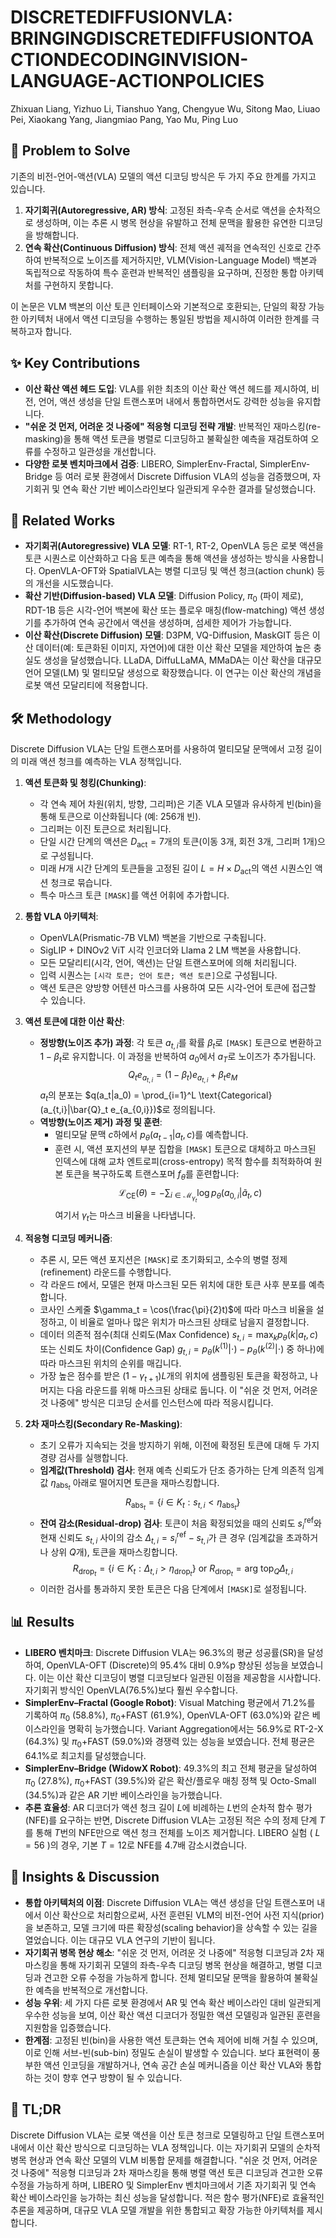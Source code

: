 # DISCRETEDIFFUSIONVLA: BRINGINGDISCRETEDIFFUSIONTOACTIONDECODINGINVISION-LANGUAGE-ACTIONPOLICIES

Zhixuan Liang, Yizhuo Li, Tianshuo Yang, Chengyue Wu, Sitong Mao, Liuao Pei, Xiaokang Yang, Jiangmiao Pang, Yao Mu, Ping Luo

## 🧩 Problem to Solve

기존의 비전-언어-액션(VLA) 모델의 액션 디코딩 방식은 두 가지 주요 한계를 가지고 있습니다.

1. **자기회귀(Autoregressive, AR) 방식**: 고정된 좌측-우측 순서로 액션을 순차적으로 생성하며, 이는 추론 시 병목 현상을 유발하고 전체 문맥을 활용한 유연한 디코딩을 방해합니다.
2. **연속 확산(Continuous Diffusion) 방식**: 전체 액션 궤적을 연속적인 신호로 간주하여 반복적으로 노이즈를 제거하지만, VLM(Vision-Language Model) 백본과 독립적으로 작동하여 특수 훈련과 반복적인 샘플링을 요구하며, 진정한 통합 아키텍처를 구현하지 못합니다.

이 논문은 VLM 백본의 이산 토큰 인터페이스와 기본적으로 호환되는, 단일의 확장 가능한 아키텍처 내에서 액션 디코딩을 수행하는 통일된 방법을 제시하여 이러한 한계를 극복하고자 합니다.

## ✨ Key Contributions

- **이산 확산 액션 헤드 도입**: VLA를 위한 최초의 이산 확산 액션 헤드를 제시하여, 비전, 언어, 액션 생성을 단일 트랜스포머 내에서 통합하면서도 강력한 성능을 유지합니다.
- **"쉬운 것 먼저, 어려운 것 나중에" 적응형 디코딩 전략 개발**: 반복적인 재마스킹(re-masking)을 통해 액션 토큰을 병렬로 디코딩하고 불확실한 예측을 재검토하여 오류를 수정하고 일관성을 개선합니다.
- **다양한 로봇 벤치마크에서 검증**: LIBERO, SimplerEnv-Fractal, SimplerEnv-Bridge 등 여러 로봇 환경에서 Discrete Diffusion VLA의 성능을 검증했으며, 자기회귀 및 연속 확산 기반 베이스라인보다 일관되게 우수한 결과를 달성했습니다.

## 📎 Related Works

- **자기회귀(Autoregressive) VLA 모델**: RT-1, RT-2, OpenVLA 등은 로봇 액션을 토큰 시퀀스로 이산화하고 다음 토큰 예측을 통해 액션을 생성하는 방식을 사용합니다. OpenVLA-OFT와 SpatialVLA는 병렬 디코딩 및 액션 청크(action chunk) 등의 개선을 시도했습니다.
- **확산 기반(Diffusion-based) VLA 모델**: Diffusion Policy, $\pi_0$ (파이 제로), RDT-1B 등은 시각-언어 백본에 확산 또는 플로우 매칭(flow-matching) 액션 생성기를 추가하여 연속 공간에서 액션을 생성하며, 섬세한 제어가 가능합니다.
- **이산 확산(Discrete Diffusion) 모델**: D3PM, VQ-Diffusion, MaskGIT 등은 이산 데이터(예: 토큰화된 이미지, 자연어)에 대한 이산 확산 모델을 제안하여 높은 충실도 생성을 달성했습니다. LLaDA, DiffuLLaMA, MMaDA는 이산 확산을 대규모 언어 모델(LM) 및 멀티모달 생성으로 확장했습니다. 이 연구는 이산 확산의 개념을 로봇 액션 모달리티에 적용합니다.

## 🛠️ Methodology

Discrete Diffusion VLA는 단일 트랜스포머를 사용하여 멀티모달 문맥에서 고정 길이의 미래 액션 청크를 예측하는 VLA 정책입니다.

1. **액션 토큰화 및 청킹(Chunking)**:

   - 각 연속 제어 차원(위치, 방향, 그리퍼)은 기존 VLA 모델과 유사하게 빈(bin)을 통해 토큰으로 이산화됩니다 (예: 256개 빈).
   - 그리퍼는 이진 토큰으로 처리됩니다.
   - 단일 시간 단계의 액션은 $D_{\text{act}} = 7$개의 토큰(이동 3개, 회전 3개, 그리퍼 1개)으로 구성됩니다.
   - 미래 $H$개 시간 단계의 토큰들을 고정된 길이 $L = H \times D_{\text{act}}$의 액션 시퀀스인 액션 청크로 묶습니다.
   - 특수 마스크 토큰 `[MASK]`를 액션 어휘에 추가합니다.

2. **통합 VLA 아키텍처**:

   - OpenVLA(Prismatic-7B VLM) 백본을 기반으로 구축됩니다.
   - SigLIP + DINOv2 ViT 시각 인코더와 Llama 2 LM 백본을 사용합니다.
   - 모든 모달리티(시각, 언어, 액션)는 단일 트랜스포머에 의해 처리됩니다.
   - 입력 시퀀스는 `[시각 토큰; 언어 토큰; 액션 토큰]`으로 구성됩니다.
   - 액션 토큰은 양방향 어텐션 마스크를 사용하여 모든 시각-언어 토큰에 접근할 수 있습니다.

3. **액션 토큰에 대한 이산 확산**:

   - **정방향(노이즈 추가) 과정**: 각 토큰 $a_{t,i}$를 확률 $\beta_t$로 `[MASK]` 토큰으로 변환하고 $1-\beta_t$로 유지합니다. 이 과정을 반복하여 $a_0$에서 $a_T$로 노이즈가 추가됩니다.
     $$Q_t e_{a_{t,i}} = (1-\beta_t)e_{a_{t,i}} + \beta_t e_M$$
     $a_t$의 분포는 $q(a_t|a_0) = \prod_{i=1}^L \text{Categorical}(a_{t,i}|\bar{Q}_t e_{a_{0,i}})$로 정의됩니다.
   - **역방향(노이즈 제거) 과정 및 훈련**:
     - 멀티모달 문맥 $c$하에서 $p_{\theta}(a_{t-1}|a_t,c)$를 예측합니다.
     - 훈련 시, 액션 포지션의 부분 집합을 `[MASK]` 토큰으로 대체하고 마스크된 인덱스에 대해 교차 엔트로피(cross-entropy) 목적 함수를 최적화하여 원본 토큰을 복구하도록 트랜스포머 $f_{\theta}$를 훈련합니다:
       $$\mathcal{L}_{\text{CE}}(\theta) = -\sum_{i \in \mathcal{M}_{\gamma_t}} \log p_{\theta}(a_{0,i} | \tilde{a}_t, c)$$
       여기서 $\gamma_t$는 마스크 비율을 나타냅니다.

4. **적응형 디코딩 메커니즘**:

   - 추론 시, 모든 액션 포지션은 `[MASK]`로 초기화되고, 소수의 병렬 정제(refinement) 라운드를 수행합니다.
   - 각 라운드 $t$에서, 모델은 현재 마스크된 모든 위치에 대한 토큰 사후 분포를 예측합니다.
   - 코사인 스케줄 $\gamma_t = \cos(\frac{\pi}{2}t)$에 따라 마스크 비율을 설정하고, 이 비율로 얼마나 많은 위치가 마스크된 상태로 남을지 결정합니다.
   - 데이터 의존적 점수(최대 신뢰도(Max Confidence) $s_{t,i} = \max_k p_{\theta}(k|a_t,c)$ 또는 신뢰도 차이(Confidence Gap) $g_{t,i} = p_{\theta}(k^{(1)}|\cdot) - p_{\theta}(k^{(2)}|\cdot)$ 중 하나)에 따라 마스크된 위치의 순위를 매깁니다.
   - 가장 높은 점수를 받은 $(1-\gamma_{t+1})L$개의 위치에 샘플링된 토큰을 확정하고, 나머지는 다음 라운드를 위해 마스크된 상태로 둡니다. 이 "쉬운 것 먼저, 어려운 것 나중에" 방식은 디코딩 순서를 인스턴스에 따라 적응시킵니다.

5. **2차 재마스킹(Secondary Re-Masking)**:
   - 초기 오류가 지속되는 것을 방지하기 위해, 이전에 확정된 토큰에 대해 두 가지 경량 검사를 실행합니다.
   - **임계값(Threshold) 검사**: 현재 예측 신뢰도가 단조 증가하는 단계 의존적 임계값 $\eta_{\text{abs}_t}$ 아래로 떨어지면 토큰을 재마스킹합니다.
     $$R_{\text{abs}_t} = \{i \in K_t : s_{t,i} < \eta_{\text{abs}_t}\}$$
   - **잔여 감소(Residual-drop) 검사**: 토큰이 처음 확정되었을 때의 신뢰도 $s^{\text{ref}}_i$와 현재 신뢰도 $s_{t,i}$ 사이의 감소 $\Delta_{t,i} = s^{\text{ref}}_i - s_{t,i}$가 큰 경우 (임계값을 초과하거나 상위 $Q$개), 토큰을 재마스킹합니다.
     $$R_{\text{drop}_t} = \{i \in K_t : \Delta_{t,i} > \eta_{\text{drop}_t}\} \text{ or } R_{\text{drop}_t} = \text{arg top}_Q \Delta_{t,i}$$
   - 이러한 검사를 통과하지 못한 토큰은 다음 단계에서 `[MASK]`로 설정됩니다.

## 📊 Results

- **LIBERO 벤치마크**: Discrete Diffusion VLA는 96.3%의 평균 성공률(SR)을 달성하여, OpenVLA-OFT (Discrete)의 95.4% 대비 0.9%p 향상된 성능을 보였습니다. 이는 이산 확산 디코딩이 병렬 디코딩보다 일관된 이점을 제공함을 시사합니다. 자기회귀 방식인 OpenVLA(76.5%)보다 훨씬 우수합니다.
- **SimplerEnv–Fractal (Google Robot)**: Visual Matching 평균에서 71.2%를 기록하여 $\pi_0$ (58.8%), $\pi_0$+FAST (61.9%), OpenVLA-OFT (63.0%)와 같은 베이스라인을 명확히 능가했습니다. Variant Aggregation에서는 56.9%로 RT-2-X (64.3%) 및 $\pi_0$+FAST (59.0%)와 경쟁력 있는 성능을 보였습니다. 전체 평균은 64.1%로 최고치를 달성했습니다.
- **SimplerEnv–Bridge (WidowX Robot)**: 49.3%의 최고 전체 평균을 달성하여 $\pi_0$ (27.8%), $\pi_0$+FAST (39.5%)와 같은 확산/플로우 매칭 정책 및 Octo-Small (34.5%)과 같은 AR 기반 베이스라인을 능가했습니다.
- **추론 효율성**: AR 디코더가 액션 청크 길이 $L$에 비례하는 $L$번의 순차적 함수 평가(NFE)를 요구하는 반면, Discrete Diffusion VLA는 고정된 적은 수의 정제 단계 $T$를 통해 $T$번의 NFE만으로 액션 청크 전체를 노이즈 제거합니다. LIBERO 실험 ( $L=56$ )의 경우, 기본 $T=12$로 NFE를 4.7배 감소시켰습니다.

## 🧠 Insights & Discussion

- **통합 아키텍처의 이점**: Discrete Diffusion VLA는 액션 생성을 단일 트랜스포머 내에서 이산 확산으로 처리함으로써, 사전 훈련된 VLM의 비전-언어 사전 지식(prior)을 보존하고, 모델 크기에 따른 확장성(scaling behavior)을 상속할 수 있는 길을 열었습니다. 이는 대규모 VLA 연구의 기반이 됩니다.
- **자기회귀 병목 현상 해소**: "쉬운 것 먼저, 어려운 것 나중에" 적응형 디코딩과 2차 재마스킹을 통해 자기회귀 모델의 좌측-우측 디코딩 병목 현상을 해결하고, 병렬 디코딩과 견고한 오류 수정을 가능하게 합니다. 전체 멀티모달 문맥을 활용하여 불확실한 예측을 반복적으로 개선합니다.
- **성능 우위**: 세 가지 다른 로봇 환경에서 AR 및 연속 확산 베이스라인 대비 일관되게 우수한 성능을 보여, 이산 확산 액션 디코더가 정밀한 액션 모델링과 일관된 훈련을 지원함을 입증했습니다.
- **한계점**: 고정된 빈(bin)을 사용한 액션 토큰화는 연속 제어에 비해 거칠 수 있으며, 이로 인해 서브-빈(sub-bin) 정밀도 손실이 발생할 수 있습니다. 보다 표현력이 풍부한 액션 인코딩을 개발하거나, 연속 공간 손실 메커니즘을 이산 확산 VLA와 통합하는 것이 향후 연구 방향이 될 수 있습니다.

## 📌 TL;DR

Discrete Diffusion VLA는 로봇 액션을 이산 토큰 청크로 모델링하고 단일 트랜스포머 내에서 이산 확산 방식으로 디코딩하는 VLA 정책입니다. 이는 자기회귀 모델의 순차적 병목 현상과 연속 확산 모델의 VLM 비통합 문제를 해결합니다. "쉬운 것 먼저, 어려운 것 나중에" 적응형 디코딩과 2차 재마스킹을 통해 병렬 액션 토큰 디코딩과 견고한 오류 수정을 가능하게 하며, LIBERO 및 SimplerEnv 벤치마크에서 기존 자기회귀 및 연속 확산 베이스라인을 능가하는 최신 성능을 달성합니다. 적은 함수 평가(NFE)로 효율적인 추론을 제공하며, 대규모 VLA 모델 개발을 위한 통합되고 확장 가능한 아키텍처를 제시합니다.
